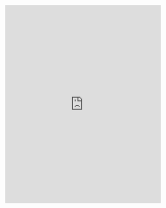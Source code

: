 <iframe src="https://scribehow.com/embed/0103__Upload_Data__1SPeco5OSICiPAWMJu0KFQ?removeLogo=true" width="100%" height="640" allowfullscreen frameborder="0"></iframe>